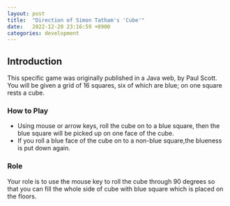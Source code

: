 ```yaml
---
layout: post
title:  "Direction of Simon Tatham's 'Cube'"
date:   2022-12-20 23:16:59 +0900
categories: development
---
```


## Introduction

This specific game was originally published in a Java web, by Paul Scott. You will be given a grid of 16 squares, six of which are blue; on one square rests a cube.

### How to Play

- Using mouse or arrow keys, roll the cube on to a blue square, then the blue square will be picked up on one face of the cube.
- If you roll a blue face of the cube on to a non-blue square,the blueness is put down again.

### Role

Your role is to use the mouse key to roll the cube through 90 degrees so that you can fill the whole side of cube with blue square which is placed on the floors.
